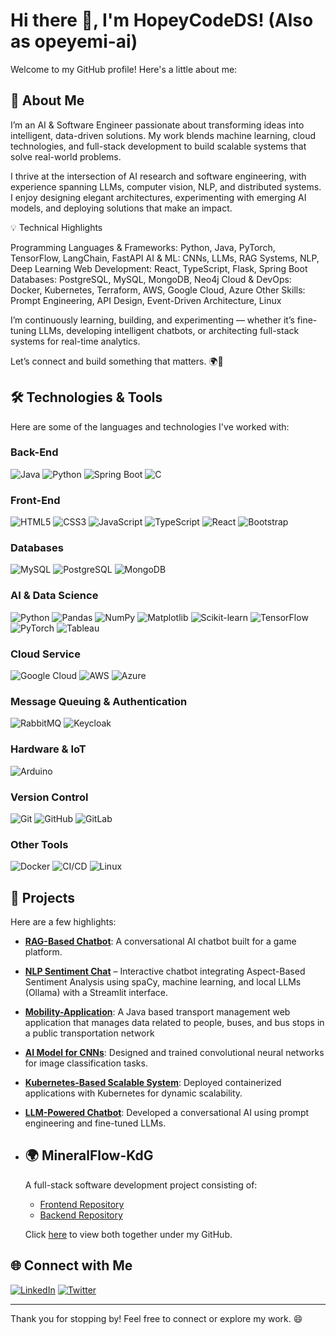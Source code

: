 # Hi there 👋, I'm HopeyCodeDS! (Also as opeyemi-ai)

Welcome to my GitHub profile! Here's a little about me:

## 🚀 About Me

I’m an AI & Software Engineer passionate about transforming ideas into intelligent, data-driven solutions. My work blends machine learning, cloud technologies, and full-stack development to build scalable systems that solve real-world problems.

I thrive at the intersection of AI research and software engineering, with experience spanning LLMs, computer vision, NLP, and distributed systems. I enjoy designing elegant architectures, experimenting with emerging AI models, and deploying solutions that make an impact.

💡 Technical Highlights

Programming Languages & Frameworks: Python, Java, PyTorch, TensorFlow, LangChain, FastAPI
AI & ML: CNNs, LLMs, RAG Systems, NLP, Deep Learning
Web Development: React, TypeScript, Flask, Spring Boot
Databases: PostgreSQL, MySQL, MongoDB, Neo4j
Cloud & DevOps: Docker, Kubernetes, Terraform, AWS, Google Cloud, Azure
Other Skills: Prompt Engineering, API Design, Event-Driven Architecture, Linux

I’m continuously learning, building, and experimenting — whether it’s fine-tuning LLMs, developing intelligent chatbots, or architecting full-stack systems for real-time analytics.

Let’s connect and build something that matters. 🌍🤖

## 🛠️ Technologies & Tools

Here are some of the languages and technologies I've worked with:

### Back-End
![Java](https://img.shields.io/badge/-Java-007396?style=flat&logo=java&logoColor=white) 
![Python](https://img.shields.io/badge/-Python-3776AB?style=flat&logo=python&logoColor=white) 
![Spring Boot](https://img.shields.io/badge/-Spring%20Boot-6DB33F?style=flat&logo=springboot&logoColor=white) 
![C](https://img.shields.io/badge/-C-A8B9CC?style=flat&logo=c&logoColor=black) 

### Front-End
![HTML5](https://img.shields.io/badge/-HTML5-E34F26?style=flat&logo=html5&logoColor=white) 
![CSS3](https://img.shields.io/badge/-CSS3-1572B6?style=flat&logo=css3&logoColor=white) 
![JavaScript](https://img.shields.io/badge/-JavaScript-F7DF1E?style=flat&logo=javascript&logoColor=black) 
![TypeScript](https://img.shields.io/badge/-TypeScript-3178C6?style=flat&logo=typescript&logoColor=white) 
![React](https://img.shields.io/badge/-React-61DAFB?style=flat&logo=react&logoColor=black) 
![Bootstrap](https://img.shields.io/badge/-Bootstrap-563D7C?style=flat&logo=bootstrap&logoColor=white) 

### Databases
![MySQL](https://img.shields.io/badge/-MySQL-4479A1?style=flat&logo=mysql&logoColor=white) 
![PostgreSQL](https://img.shields.io/badge/-PostgreSQL-336791?style=flat&logo=postgresql&logoColor=white)
![MongoDB](https://img.shields.io/badge/MongoDB-47A248?style=for-the-badge&logo=mongodb&logoColor=white)


### AI & Data Science
![Python](https://img.shields.io/badge/-Python-3776AB?style=flat&logo=python&logoColor=white) 
![Pandas](https://img.shields.io/badge/-Pandas-150458?style=flat&logo=pandas&logoColor=white) 
![NumPy](https://img.shields.io/badge/-NumPy-013243?style=flat&logo=numpy&logoColor=white) 
![Matplotlib](https://img.shields.io/badge/-Matplotlib-000000?style=flat&logo=matplotlib&logoColor=white) 
![Scikit-learn](https://img.shields.io/badge/-Scikit--learn-F7931E?style=flat&logo=scikit-learn&logoColor=white) 
![TensorFlow](https://img.shields.io/badge/-TensorFlow-FF6F00?style=flat&logo=tensorflow&logoColor=white) 
![PyTorch](https://img.shields.io/badge/PyTorch-EE4C2C?style=for-the-badge&logo=pytorch&logoColor=white) 
![Tableau](https://img.shields.io/badge/-Tableau-E97627?style=flat&logo=tableau&logoColor=white) 

### Cloud Service
![Google Cloud](https://img.shields.io/badge/Google%20Cloud-4285F4?style=for-the-badge&logo=google-cloud&logoColor=white)
![AWS](https://img.shields.io/badge/AWS-232F3E?style=for-the-badge&logo=amazon-aws&logoColor=white)
![Azure](https://img.shields.io/badge/Azure-0078D4?style=for-the-badge&logo=microsoft-azure&logoColor=white)

### Message Queuing & Authentication
![RabbitMQ](https://img.shields.io/badge/-RabbitMQ-FF6600?style=flat&logo=rabbitmq&logoColor=white) 
![Keycloak](https://img.shields.io/badge/-Keycloak-000000?style=flat&logo=keycloak&logoColor=white)

### Hardware & IoT
![Arduino](https://img.shields.io/badge/-Arduino-00979D?style=flat&logo=arduino&logoColor=white)

### Version Control
![Git](https://img.shields.io/badge/-Git-F05032?style=flat&logo=git&logoColor=white) 
![GitHub](https://img.shields.io/badge/-GitHub-181717?style=flat&logo=github&logoColor=white) 
![GitLab](https://img.shields.io/badge/-GitLab-FCA121?style=flat&logo=gitlab&logoColor=white)

### Other Tools
![Docker](https://img.shields.io/badge/-Docker-2496ED?style=flat&logo=docker&logoColor=white) 
![CI/CD](https://img.shields.io/badge/-CI%2FCD-000000?style=flat&logo=gitlab-ci&logoColor=white) 
![Linux](https://img.shields.io/badge/-Linux-FCC624?style=flat&logo=linux&logoColor=black)

## 🌟 Projects
Here are a few highlights:
- **[RAG-Based Chatbot](https://github.com/HopeyCodeDS/RAG-based-chatbot-integration)**: A conversational AI chatbot built for a game platform.
- **[NLP Sentiment Chat](https://github.com/HopeyCodeDS/nlp-sentiment-chat)** – Interactive chatbot integrating Aspect-Based Sentiment Analysis using spaCy, machine learning, and local LLMs (Ollama) with a Streamlit interface.
- **[Mobility-Application](https://github.com/HopeyCodeDS/mobility-application)**: A Java based transport management web application that manages data related to people, buses, and bus stops in a public transportation network 
- **[AI Model for CNNs](https://github.com/HopeyCodeDS/emotion-recognition-cnn)**: Designed and trained convolutional neural networks for image classification tasks.
- **[Kubernetes-Based Scalable System](https://github.com/HopeyCodeDS/multi-container-app)**: Deployed containerized applications with Kubernetes for dynamic scalability.
- **[LLM-Powered Chatbot](https://github.com/HopeyCodeDS/RAG-Deployment)**: Developed a conversational AI using prompt engineering and fine-tuned LLMs.
- ## 🌍 MineralFlow-KdG

    A full-stack software development project consisting of:
    
    - [Frontend Repository](https://github.com/HopeyCodeDS/frontend)
    - [Backend Repository](https://github.com/HopeyCodeDS/backend)

    Click [here](https://github.com/HopeyCodeDS?tab=repositories) to view both together under my GitHub.


## 🌐 Connect with Me
[![LinkedIn](https://img.shields.io/badge/LinkedIn-0077B5?style=for-the-badge&logo=linkedin&logoColor=white)](https://www.linkedin.com/in/opeyemi-momodu-b92212b2/)
[![Twitter](https://img.shields.io/badge/Twitter-1DA1F2?style=for-the-badge&logo=twitter&logoColor=white)](https://twitter.com/opemomodu)

---

Thank you for stopping by! Feel free to connect or explore my work. 😄

